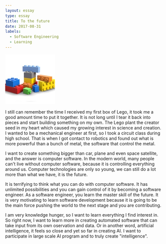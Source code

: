 ```yaml
---
layout: essay
type: essay
title: To the future
date: 2017-08-31 
labels:
  - Software Engineering
  - Learning
---
```


<img class="lego" src="../images/lego.jpg">

I still can remember the time I received my first box of Lego, it took me a good amount time to put it together. It is not long until I tear it back into pieces and start building something on my own. The Lego plant the creator seed in my heart which caused my growing interest in science and creation. I wanted to be a mechanical engineer at first, so I took a circuit class during high school. That is when I got contact to robotics and found out what is more powerful than a bunch of metal, the software that control the metal. 

I want to create something bigger than car, plane and even space satellite, and the answer is computer software. In the modern world, many people can't live without computer software, because it is controlling everything around us. Computer technologies are only so young, we can still do a lot more than what we have, it is the future.

It is terrifying to think what you can do with computer software. It has unlimited possibilities and you can gain control of it by becoming a software engineer. As a software engineer, you learn the master skill of the future. It is very motivating to learn software development because it is going to be the main force pushing the world to the next stage and you are contributing. 

I am very knowledge hunger, so I want to learn everything I find interest in. So right now, I want to learn more in creating automated software that can take input from its own oservation and data. Or in another word, artificial intelligence, it feels so close and yet so far in creating AI. I want to participate in large scale AI program and to truly create "intelligence".
